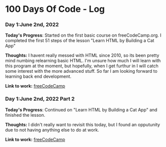 # 100 Days Of Code - Log

### Day 1:June 2nd, 2022

**Today's Progress**: Started on the first basic course on freeCodeCamp.org. I completed the first 51 steps of the lesson "Learn HTML by Building a Cat App"

**Thoughts:** I havent really messed with HTML since 2010, so its been pretty mind numbing relearning basic HTML. I'm unsure how much I will learn with this program at the moment, but hopefully, when I get furthur in I will catch some interest with the more advanced stuff. So far I am looking forward to learning back end development.

**Link to work:** [freeCodeCamp](https://www.freecodecamp.org)

### Day 1:June 2nd, 2022 Part 2

**Today's Progress**: Continued on "Learn HTML by Building a Cat App" and finished the lesson.

**Thoughts:** I didn't really want to revisit this today, but I found an opputunity due to not having anything else to do at work.

**Link to work:** [freeCodeCamp](https://www.freecodecamp.org)

